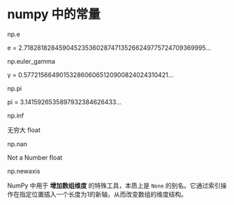 # numpy 中的常量

np.e

e = 2.71828182845904523536028747135266249775724709369995...

np.euler_gamma

γ = 0.5772156649015328606065120900824024310421...

np.pi

pi = 3.1415926535897932384626433...

np.inf

无穷大 float

np.nan

Not a Number float

np.newaxis

NumPy 中用于 **增加数组维度** 的特殊工具，本质上是 `None` 的别名。它通过索引操作在指定位置插入一个长度为1的新轴，从而改变数组的维度结构。

